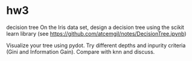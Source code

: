 # hw3
decision tree
On the Iris data set, design a decision tree using the scikit learn library (see https://github.com/atcemgil/notes/DecisionTree.ipynb)

Visualize your tree using pydot. Try different depths and inpurity criteria (Gini and Information Gain).
Compare with knn and discuss.
